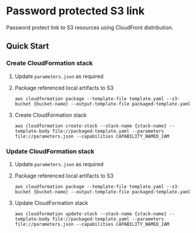 # Password protected S3 link

Password protect link to S3 resources using CloudFront distribution.

## Quick Start

### Create CloudFormation stack

1. Update `parameters.json` as required
2. Package referenced local artifacts to S3

   `aws cloudformation package --template-file template.yaml --s3-bucket {bucket-name} --output-template-file packaged-template.yaml`

3. Create CloudFormation stack

   `aws cloudformation create-stack --stack-name {stack-name} --template-body file://packaged-template.yaml --parameters file://parameters.json --capabilities CAPABILITY_NAMED_IAM`

### Update CloudFormation stack

1. Update `parameters.json` as required
2. Package referenced local artifacts to S3

   `aws cloudformation package --template-file template.yaml --s3-bucket {bucket-name} --output-template-file packaged-template.yaml`

3. Update CloudFormation stack

   `aws cloudformation update-stack --stack-name {stack-name} --template-body file://packaged-template.yaml --parameters file://parameters.json --capabilities CAPABILITY_NAMED_IAM`
